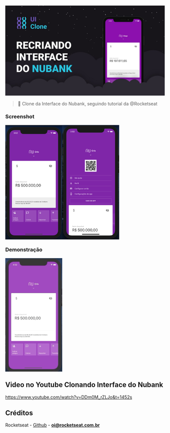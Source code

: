 <p align="center">
    <img src="https://github.com/CrisPer12/NubankAppInterface/blob/master/wallpaper.jpg" alt="UiClone" width="600"/>
</p>

> :rocket: Clone da Interface do Nubank, seguindo tutorial da @Rocketseat

### Screenshot
<div style="display: flex; flex-direction: 'row';">
    <img src="https://github.com/CrisPer12/NubankAppInterface/blob/master/Home.png" width="180">
    <img src="https://github.com/CrisPer12/NubankAppInterface/blob/master/Menu.png" width="180"> 
</div>


### Demonstração

<div style="display: flex; flex-direction: 'row';">
    <img src="https://github.com/CrisPer12/NubankAppInterface/blob/master/Animated.gif" width="180">
</div>



## Video no Youtube Clonando Interface do Nubank
https://www.youtube.com/watch?v=DDm0M_rZLJo&t=1452s

<!-- CONTACT -->


## Créditos

Rocketseat - [Github](https://github.com/rocketseat) - **oi@rocketseat.com.br**
